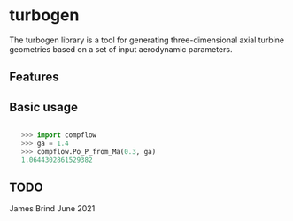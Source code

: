 # turbogen

The turbogen library is a tool for generating three-dimensional axial turbine
geometries based on a set of input aerodynamic parameters.

## Features

## Basic usage
 
```python

   >>> import compflow
   >>> ga = 1.4
   >>> compflow.Po_P_from_Ma(0.3, ga)
   1.0644302861529382

```

## TODO

James Brind
June 2021
